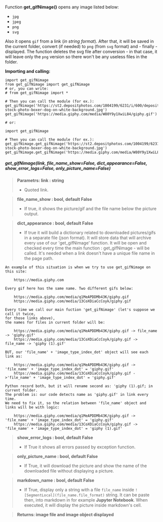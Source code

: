 Function **get_gifNimage()** opens any image listed below:
* `jpg`
* `jpeg`
* `png`
* `svg`

Also it opens `gif` from a link (*in string format*). 
After that, it will be saved in the current folder, convert (if needed) to `png` (from `svg` format) and - finally - displayed. 
The function deletes the svg file after conversion - in that case, it will leave only the `png` version so there won't be any useless files in the folder.

**Importing and calling:**
```
import get_gifNimage
from get_gifNimage import get_gifNimage
# or, you can write:
# from get_gifNimage import *

# Then you can call the module (for ex.):
get_gifNimage('https://st2.depositphotos.com/1004199/6231/i/600/depositphotos_62310947-stock-photo-boxer-dog-on-white-background.jpg')
get_gifNimage('https://media.giphy.com/media/W80Y9y1XwiL84/giphy.gif')

# or:

import get_gifNimage

# Then you can call the module (for ex.):
get_gifNimage.get_gifNimage('https://st2.depositphotos.com/1004199/6231/i/600/depositphotos_62310947-stock-photo-boxer-dog-on-white-background.jpg')
get_gifNimage.get_gifNimage('https://media.giphy.com/media/W80Y9y1XwiL84/giphy.gif')
```
##### get_gifNimage(link, file_name_show=False, dict_appearance=False, show_error_logs=False, only_picture_name=False)

>**Parametrs:	link : string**
> - Quoted link.

> **file_name_show : bool, default False**
> - If true, it shows the picture/gif and the file name below the picture output.

> **dict_appearance : bool, default False**
> - If true it will build a dictionary related to downloaded pictures/gifs in a separate file (json format). 
It will store data that will archive every use of our 'get_gifNimage' function.
It will be open and checked every time the main function : get_gifNimage - will be called.
It's needed when a link doesn't have a unique file name in the page path.

    An example of this situation is when we try to use get_gifNimage on this site:

        https://media.giphy.com

    Every gif here has the same name. Two different gifs below:

        https://media.giphy.com/media/q1MeAPDDMb43K/giphy.gif
        https://media.giphy.com/media/13CoXDiaCcCoyk/giphy.gif

    Every time we call our main fuction 'get_gifNimage' (let's suppose we call it twice,
    for those links above), 
    the names for files in current folder will be:

        https://media.giphy.com/media/q1MeAPDDMb43K/giphy.gif -> file_name -> 'giphy.gif'
        https://media.giphy.com/media/13CoXDiaCcCoyk/giphy.gif -> file_name -> 'giphy (1).gif'

    BUT, our 'file_name' + 'image_type_index_dot' object will see each link as:

        https://media.giphy.com/media/q1MeAPDDMb43K/giphy.gif -> 'file_name' + 'image_type_index_dot' = 'giphy.gif'
        https://media.giphy.com/media/13CoXDiaCcCoyk/giphy.gif ->'file_name' + 'image_type_index_dot' = 'giphy.gif'

    Python record both, but it will rename second as: 'giphy (1).gif; in current folder.
    The problem is: our code detects name as 'giphy.gif' in link every time.
    We need to fix it, so the relation between 'file_name' object and links will be with logic:

        https://media.giphy.com/media/q1MeAPDDMb43K/giphy.gif -> 'file_name' + 'image_type_index_dot' = 'giphy.gif'
        https://media.giphy.com/media/13CoXDiaCcCoyk/giphy.gif -> 'file_name' + 'image_type_index_dot' = 'giphy (1).gif'

> **show_error_logs : bool, default False**
> - If True it shows all errors passed by exception function.

> **only_picture_name : bool, default False**
> - If True, it will download the picture and show the name of the downloaded file without displaying a picture.

> **markdown_name : bool, default False**
> - If True, display only a string with a file `file_name` inside `![SegmentLocal](file_name.file_format)` string.
It can be paste then, into markdown in for example **Jupyter Notebook**. When executed, 
it will display the picture inside markdown's cell.

> **Returns: image file and image object displayed**

